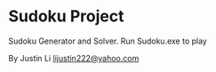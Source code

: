 Sudoku Project
===========================
Sudoku Generator and Solver.
 Run Sudoku.exe to play

By Justin Li <lijustin222@yahoo.com>
